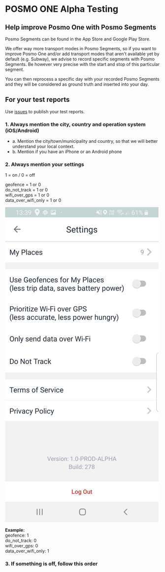 # POSMO ONE Alpha Testing

## Help improve Posmo One with Posmo Segments
Posmo Segments can be found in the App Store and Google Play Store.           
           
We offer way more transport modes in Posmo Segments, so if you want to improve Posmo One and/or add transport modes that aren't available yet by default (e.g. Subway), we advise to record specific segments with Posmo Segments. Be however very precise with the start and stop of this particular segment.

You can then reprocess a specific day with your recorded Posmo Segments and they will be considered as ground truth and inserted into your day. 


## For your test reports  
Use [issues](https://github.com/datamapio/posmo_one_testing/issues) to publish your test reports.


### 1. Always mention the city, country and operation system (iOS/Android)
- a. Mention the city/town/municipality and country, so that we will better understand your local context.    
- b. Mention if you have an iPhone or an Android phone

### 2. Always mention your settings

1 = on / 0 = off

geofence = 1 or 0            
do_not_track = 1 or 0          
wifi_over_gps = 1 or 0           
data_over_wifi_only = 1 or 0          

![Posmo One Settings | width=300](https://github.com/datamapio/posmo_one_testing/blob/master/posmo_one_278_settings.jpg)

**Example:**       
geofence: 1        
do_not_track: 0           
wifi_over_gps: 0           
data_over_wifi_only: 1             
            
### 3. If something is off, follow this order
